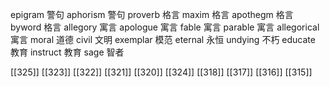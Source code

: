 




epigram 警句
aphorism 警句
proverb 格言
maxim 格言
apothegm 格言
byword 格言
allegory 寓言
apologue 寓言
fable 寓言
parable 寓言
allegorical 寓言
moral 道德
civil 文明
exemplar 模范
eternal 永恒
undying 不朽
educate 教育
instruct 教育
sage 智者

[[325]]
[[323]]
[[322]]
[[321]]
[[320]]
[[324]]
[[318]]
[[317]]
[[316]]
[[315]]